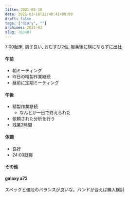 ```yaml
---
title: 2021-03-18
date: 2021-03-18T22:40:41+09:00
draft: false
tags: ["diary", ""]
archives: 2021-03
slug: 763407
---
```

7:00起床, 調子良い, おむすび2個, 服薬後に横にならずに出社
#### 午前
- 朝ミーティング
- 昨日の精製作業継続
- 昼前に定期ミーティング
#### 午後
- 精製作業継続
  - なんとか一日で終えられた
- 依頼された分析を行う
- 残業2時間
#### 体調
- 良好
- 24:00就寝
#### その他
#### galaxy a72
スペックと値段のバランスが良いな。バンドが合えば購入検討